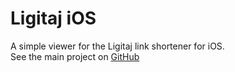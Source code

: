 # Ligitaj iOS
A simple viewer for the Ligitaj link shortener for iOS.  
See the main project on [GitHub](https://github.com/Lucxjo/ligitaj)
